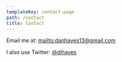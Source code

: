 ```yaml
---
templateKey: contact-page
path: /contact
title: Contact
---
```

Email me at: <mailto:danhayes13@gmail.com>

I also use Twitter: [@dihayes](https://twitter.com/DIHayes)
